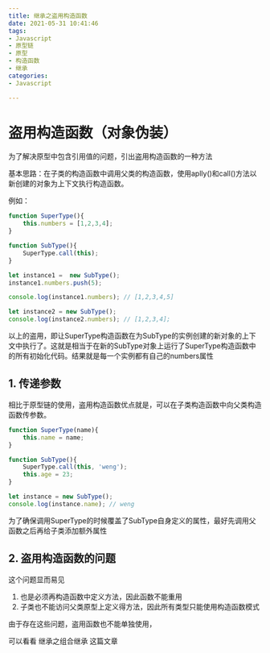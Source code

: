 ```yaml
---
title: 继承之盗用构造函数
date: 2021-05-31 10:41:46
tags:
- Javascript
- 原型链
- 原型
- 构造函数
- 继承
categories:
- Javascript

---
```


# 盗用构造函数（对象伪装）

为了解决原型中包含引用值的问题，引出盗用构造函数的一种方法

基本思路：在子类的构造函数中调用父类的构造函数，使用aplly()和call()方法以新创建的对象为上下文执行构造函数。

例如：

```js
function SuperType(){
    this.numbers = [1,2,3,4];
}

function SubType(){
    SuperType.call(this);
}

let instance1 =  new SubType();
instance1.numbers.push(5);

console.log(instance1.numbers); // [1,2,3,4,5]

let instance2 = new SubType();
console.log(instance2.numbers); // [1,2,3,4];
```

以上的盗用，即让SuperType构造函数在为SubType的实例创建的新对象的上下文中执行了。这就是相当于在新的SubType对象上运行了SuperType构造函数中的所有初始化代码。结果就是每一个实例都有自己的numbers属性



## 1. 传递参数

相比于原型链的使用，盗用构造函数优点就是，可以在子类构造函数中向父类构造函数传参数。

```js
function SuperType(name){
    this.name = name;
}

function SubType(){
    SuperType.call(this, 'weng');
    this.age = 23;
}

let instance = new SubType();
console.log(instance.name); // weng
```

为了确保调用SuperType的时候覆盖了SubType自身定义的属性，最好先调用父函数之后再给子类添加额外属性



## 2. 盗用构造函数的问题

这个问题显而易见

1. 也是必须再构造函数中定义方法，因此函数不能重用
2. 子类也不能访问父类原型上定义得方法，因此所有类型只能使用构造函数模式

由于存在这些问题，盗用函数也不能单独使用，

可以看看 继承之组合继承 这篇文章
